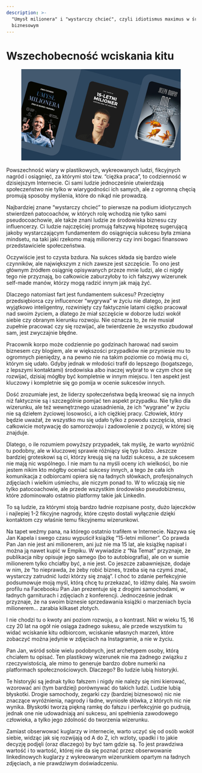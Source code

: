 ```yaml
---
description: >-
  "Umysł milionera" i "wystarczy chcieć", czyli idiotismus maximus w środowisku
  biznesowym
---
```


# Wszechobecność wciskania kitu

<figure><img src="../../.gitbook/assets/image (4).png" alt=""><figcaption></figcaption></figure>

Powszechność wiary w plastikowych, wykreowanych ludzi, fikcyjnych nagród i osiągnięć, za którymi stoi tzw. “ciężka praca”, to codzienność w dzisiejszym Internecie. Ci sami ludzie jednocześnie utwierdzają społeczeństwo nie tylko w wiarygodności ich samych, ale z ogromną chęcią promują sposoby myślenia, które do nikąd nie prowadzą.

Najbardziej znane “wystarczy chcieć” to pierwsze na podium idiotycznych stwierdzeń patocoachów, w których rolę wchodzą nie tylko sami pseudocoachowie, ale także znani ludzie ze środowiska biznesu czy influencerzy. Ci ludzie najczęściej promują fałszywą hipotezę sugerującą jakoby wystarczającym fundamentem do osiągnięcia sukcesu była zmiana mindsetu, na taki jaki rzekomo mają milionerzy czy inni bogaci finansowo przedstawiciele społeczeństwa.

Oczywiście jest to czysta bzdura. Na sukces składa się bardzo wiele czynników, ale największym z nich zawsze jest szczęście. To ono jest głównym źródłem osiągnię opisywanych przeze mnie ludzi, ale ci nigdy tego nie przyznają, bo całkowicie zaburzyłoby to ich fałszywy wizerunek self-made manów, którzy mogą radzić innym jak mają żyć.

Dlaczego natomiast fart jest fundamentem sukcesu? Przeciętny przedsiębiorca czy influcencer “wygrywa” w życiu nie dlatego, że jest wyjątkowo inteligentny, rozwinięty czy faktycznie latami ciężko pracował nad swoim życiem, a dlatego że miał szczęście w doborze ludzi wokół siebie czy obranym kierunku rozwoju. Nie oznacza to, że nie musiał zupełnie pracować czy się rozwijać, ale twierdzenie że wszystko zbudował sam, jest zwyczajnie błędne.

Pracownik korpo może codziennie po godzinach harować nad swoim biznesem czy blogiem, ale w większości przypadków nie przyniesie mu to ogromnych pieniędzy, a na pewno nie na takim poziomie co mówią mu ci, którym się udało. Gdyby jednak w młodości trafił do lepszego (bogatszego, z lepszymi kontaktami) środowiska albo inaczej wybrał to w czym chce się rozwijać, dzisiaj mógłby być kompletnie w innym miejscu. I ten aspekt jest kluczowy i kompletnie się go pomija w ocenie sukcesów innych.

Dość zrozumiałe jest, że liderzy społeczeństwa będą kreować się na innych niż faktycznie są i szczególnie pomjać ten aspekt przypadku. Nie tylko dla wizerunku, ale też wewnętrznego uzasadnienia, że ich “wygrane” w życiu nie są dziełem życiowej losowości, a ich ciężkiej pracy. Człowiek, który będzie uważał, że wszystko mu się udało tylko z powodu szczęścia, straci całkowicie motywację do samorozwoju i zadowolenie z pozycji, w której się znajduje.

Dlatego, o ile rozumiem powyższy przypadek, tak myślę, że warto wyróżnić tu podobny, ale w kluczowej sprawie różniący się typ ludzo. Jeszcze bardziej groteskowi są ci, którzy kreują się na ludzi sukcesu, a ze sukcesem nie mają nic wspólnego. I nie mam tu na myśli oceny ich wielkości, bo nie jestem nikim kto mógłby oceniać sukcesy innych, a tego że cała ich komunikacja z odbiorcami opiera się na ładnych słówkach, profesjonalnych zdjęciach i wielkim uśmiechu, ale niczym ponad to. W to wliczają się nie tylko patocoachowie, ale przede wszystkim środowisko pseudobiznesu, które zdominowało ostatnio platformy takie jak LinkedIn.

To są ludzie, za którymi stoją bardzo ładnie rozpisane posty, dużo lajeczków i najlepiej 1-2 fikcyjne nagrody, które często dostali wyłącznie dzięki kontaktom czy właśnie temu fikcyjnemu wizerunkowi.

Na tapet weźmy pana, na którego ostatnio trafiłem w Internecie. Nazywa się Jan Kapela i swego czasu wypuścił książkę “15-letni milioner”. Co prawda Pan Jan nie jest ani milionerem, ani już nie ma 15 lat, ale książkę napisał i można ją nawet kupić w Empiku. W wywiadzie z “Na Temat” przyznaje, że publikacja niby opisuje jego samego (bo to autobiografia), ale on w sumie milionerem tylko chciałby być, a nie jest. Co jeszcze zabawniejsze, dodaje w nim, że “to nieprawda, że żeby robić biznes, trzeba się na czymś znać, wystarczy zatrudnić ludzi którzy się znają”. I choć to zdanie perfekcyjnie podsumowuje moją myśl, którą chcę tu przekazać, to idźmy dalej. Na swoim profilu na Facebooku Pan Jan prezentuje się z drogimi samochodami, w ładnych garniturach i zdjęciach z konferencji. Jednocześnie jednak przyznaje, że na swoim biznesie sprzedawania książki o marzeniach bycia milionerem… zarabia kilkaset złotych.

I nie chodzi tu o kwoty ani poziom rozwoju, a o kontrast. Nikt w wieku 15, 16 czy 20 lat na ogół nie osiąga żadnego sukesu, ale przede wszystkim tu widać wciskanie kitu odbiorcom, wciskanie własnych marzeń, które zobaczyć można jedynie w zdjęciach na Instagramie, a nie w życiu.

Pan Jan, wśród sobie wielu podobnych, jest archetypem osoby, którą chciałem tu opisać. Ten plastikowy wizerunek nie ma żadnego związku z rzeczywistością, ale mimo to generuje bardzo dobre numerki na platformach społecznościowych. Dlaczego? Bo ludzie lubią historyjki.

Te historyjki są jednak tylko fałszem i nigdy nie należy się nimi kierować, wzorować ani (tym bardziej) porównywać do takich ludzi. Ludzie lubią błyskotki. Drogie samochody, zegarki czy (bardziej biznesowo) nic nie znaczące wyróżnienia, nagrody i ładne, wyniosłe słówka, z których nic nie wynika. Błyskotki tworzą piękną ramkę do fałszu i perfekcyjnie go pudrują, jednak one nie udowadniają ani sukcesu, ani spełnienia zawodowego człowieka, a tylko jego zdolność do tworzenia wizerunku.

Zamiast obserwować kuglarzy w internecie, warto uczyć się od osób wokół siebie, widząc jak się rozwijają od A do Z, ich wzloty, upadki i to jakie decyzję podjęli (oraz dlaczego) by być tam gdzie są. To jest prawdziwa wartość i to wartość, której nie da się poznać przez obserwowanie linkedinowych kuglarzy z wykreowanym wizerunkiem opartym na ładnych zdjęciach, a nie prawdziwym doświadczeniu.
